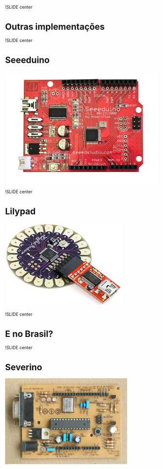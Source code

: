 !SLIDE center

# Outras implementações

!SLIDE center
# Seeeduino #

![seeeduino](seeeduino.jpg "Seeeduino")

!SLIDE center
# Lilypad #

![lilypad](lilypad.jpg "Lilypad")

!SLIDE center

# E no Brasil?

!SLIDE center
# Severino #

![severino](severino.jpg "Severino")
